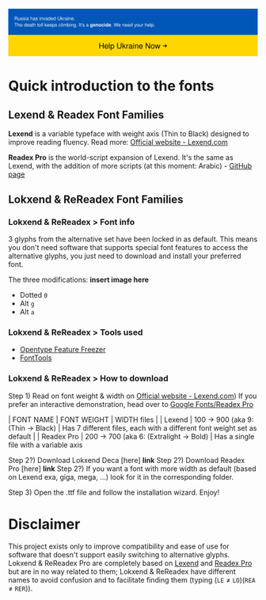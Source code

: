 [![Stand With Ukraine](https://raw.githubusercontent.com/vshymanskyy/StandWithUkraine/main/banner2-direct.svg)](https://stand-with-ukraine.pp.ua)

# Quick introduction to the fonts
## Lexend & Readex Font Families
**Lexend** is a variable typeface with weight axis (Thin to Black) designed to improve reading fluency.
Read more: [Official website - Lexend.com](https://www.lexend.com/)

**Readex Pro** is the world-script expansion of Lexend. It's the same as Lexend, with the addition of more scripts (at this moment: Arabic) - [GitHub page](https://github.com/ThomasJockin/readexpro)

## Lokxend & ReReadex Font Families
### Lokxend & ReReadex > Font info
3 glyphs from the alternative set have been locked in as default. This means you don't need software that supports special font features to access the alternative glyphs, you just need to download and install your preferred font.

The three modifications:
**insert image here**
* Dotted `0`
* Alt `g`
* Alt `a`

### Lokxend & ReReadex > Tools used
* [Opentype Feature Freezer](https://github.com/twardoch/fonttools-opentype-feature-freezer)
* [FontTools](https://github.com/fonttools/fonttools)

### Lokxend & ReReadex > How to download
Step 1) Read on font weight & width on [Official website - Lexend.com](https://www.lexend.com/)) 
  If you prefer an interactive demonstration, head over to [Google Fonts/Readex Pro](https://fonts.google.com/specimen/Readex+Pro/tester?query=readex)
  
| FONT NAME | FONT WEIGHT | WIDTH files |
| Lexend | 100 → 900 (aka 9: (Thin → Black) | Has 7 different files, each with a different font weight set as default |
| Readex Pro | 200 → 700 (aka 6: (Extralight → Bold) | Has a single file with a variable axis
 
Step 2?) Download Lokxend Deca [here] **link**
Step 2?) Download Readex Pro [here] **link**
Step 2?) If you want a font with more width as default (based on Lexend exa, giga, mega, ...) look for it in the corresponding folder.

Step 3) Open the .ttf file and follow the installation wizard.
Enjoy!

# Disclaimer
This project exists only to improve compatibility and ease of use for software that doesn't support easily switching to alternative glyphs. Lokxend & ReReadex Pro are completely based on [Lexend](https://www.lexend.com/) and [Readex Pro](https://github.com/ThomasJockin/readexpro) but are in no way related to them; Lokxend & ReReadex have different names to avoid confusion and to facilitate finding them (typing (`LE` ≠ `LO`)(`REA` ≠ `RER`)).

